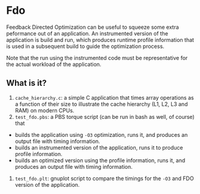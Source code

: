 # Fdo
Feedback Directed Optimization can be useful to squeeze some extra
peformance out of an application.  An instrumented version of the
application is build and run, which produces runtime profile information
that is used in a subsequent build to guide the optimization process.

Note that the run using the instrumented code must be representative
for the actual workload of the application.

## What is it?
1. `cache_hierarchy.c`: a simple C application that times array
    operations as a function of their size to illustrate the cache
    hierarchy (L1, L2, L3 and RAM) on modern CPUs.
1. `test_fdo.pbs`: a PBS torque script (can be run in bash as well, of
    course) that
  * builds the application using `-O3` optimization, runs it, and
    produces an output file with timing information.
  * builds an instrumented version of the application, runs it to
    produce profile information.
  * builds an optimized version using the profile information, runs it,
    and produces an output file with timing information.
1. `test_fdo.plt`: gnuplot script to compare the timings for the `-O3`
    and FDO version of the application.
